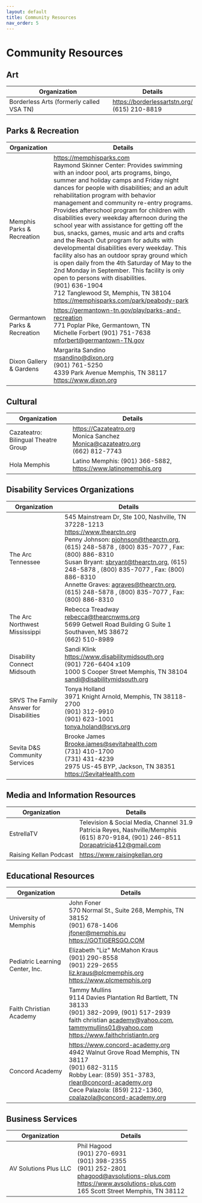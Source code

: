 ```yaml
---
layout: default
title: Community Resources
nav_order: 5
---
```

# Community Resources

## Art

| Organization | Details |
|---|---|
| Borderless Arts (formerly called VSA TN) | https://borderlessartstn.org/<br>(615) 210-8819 |

## Parks & Recreation

| Organization | Details |
|---|---|
| Memphis Parks & Recreation | https://memphisparks.com<br>Raymond Skinner Center: Provides swimming with an indoor pool, arts programs, bingo, summer and holiday camps and Friday night dances for people with disabilities; and an adult rehabilitation program with behavior management and community re-entry programs. Provides afterschool program for children with disabilities every weekday afternoon during the school year with assistance for getting off the bus, snacks, games, music and arts and crafts and the Reach Out program for adults with developmental disabilities every weekday. This facility also has an outdoor spray ground which is open daily from the 4th Saturday of May to the 2nd Monday in September. This facility is only open to persons with disabilities.<br>(901) 636-1904<br>712 Tanglewood St, Memphis, TN 38104<br>https://memphisparks.com/park/peabody-park |
| Germantown Parks & Recreation | https://germantown-tn.gov/play/parks-and-recreation<br>771 Poplar Pike, Germantown, TN<br>Michelle Forbert (901) 751-7638 <mforbert@germantown-TN.gov> |
| Dixon Gallery & Gardens | Margarita Sandino<br><msandino@dixon.org><br>(901) 761-5250 <br>4339 Park Avenue Memphis, TN 38117<br>https://www.dixon.org |

## Cultural

| Organization | Details |
|---|---|
| Cazateatro: Bilingual Theatre Group | https://Cazateatro.org<br>Monica Sanchez<br><Monica@cazateatro.org><br>(662) 812-7743 |
| Hola Memphis | Latino Memphis: (901) 366-5882, https://www.latinomemphis.org |

## Disability Services Organizations

| Organization | Details |
|---|---|
| The Arc Tennessee | 545 Mainstream Dr, Ste 100, Nashville, TN 37228-1213<br>https://www.thearctn.org<br>Penny Johnson: <pjohnson@thearctn.org>, (615) 248-5878 , (800) 835-7077 , Fax: (800) 886-8310<br>Susan Bryant: <sbryant@thearctn.org>, (615) 248-5878 , (800) 835-7077 , Fax: (800) 886-8310<br>Annette Graves: <agraves@thearctn.org>, (615) 248-5878 , (800) 835-7077 , Fax: (800) 886-8310 |
| The Arc Northwest Mississippi | Rebecca Treadway<br><rebecca@thearcnwms.org><br>5699 Getwell Road Building G Suite 1 Southaven, MS 38672<br>(662) 510-8989 |
| Disability Connect Midsouth | Sandi Klink<br>https://www.disabilitymidsouth.org<br>(901) 726-6404 x109<br>1000 S Cooper Street Memphis, TN 38104<br><sandi@disabilitymidsouth.org> |
| SRVS The Family Answer for Disabilities | Tonya Holland<br>3971 Knight Arnold, Memphis, TN 38118-2700<br>(901) 312-9910<br>(901) 623-1001<br><tonya.holand@srvs.org> |
| Sevita D&S Community Services | Brooke James<br><Brooke.james@sevitahealth.com><br>(731) 410-1700<br>(731) 431-4239<br>2975 US-45 BYP, Jackson, TN 38351<br>https://SevitaHealth.com |

## Media and Information Resources

| Organization | Details |
|---|---|
| EstrellaTV | Television & Social Media, Channel 31.9<br>Patricia Reyes, Nashville/Memphis<br>(615) 870-9184, (901) 246-8511<br>Dorapatricia412@gmail.com |
| Raising Kellan Podcast | https://www.raisingkellan.org |

## Educational Resources

| Organization | Details |
|---|---|
| University of Memphis | John Foner<br>570 Normal St., Suite 268, Memphis, TN 38152<br>(901) 678-1406<br><jfoner@memphis.eu><br>https://GOTIGERSGO.COM |
| Pediatric Learning Center, Inc. | Elizabeth "Liz" McMahon Kraus<br>(901) 290-8558<br>(901) 229-2655<br><liz.kraus@plcmemphis.org><br>https://www.plcmemphis.org |
| Faith Christian Academy | Tammy Mullins<br>9114 Davies Plantation Rd Bartlett, TN 38133<br>(901) 382-2099, (901) 517-2939<br>faith christian <academy@yahoo.com>, <tammymullins01@yahoo.com><br>https://www.faithchristiantn.org |
| Concord Academy | https://www.concord-academy.org<br>4942 Walnut Grove Road Memphis, TN 38117<br>(901) 682-3115<br>Robby Lear: (859) 351-3783, <rlear@concord-academy.org><br>Cece Palazola: (859) 212-1360, <cpalazola@concord-academy.org> |

## Business Services

| Organization | Details |
|---|---|
| AV Solutions Plus LLC | Phil Hagood<br>(901) 270-6931<br>(901) 398-2355<br>(901) 252-2801<br><phagood@avsolutions-plus.com><br>https://www.avsolutions-plus.com<br>165 Scott Street Memphis, TN 38112 |
